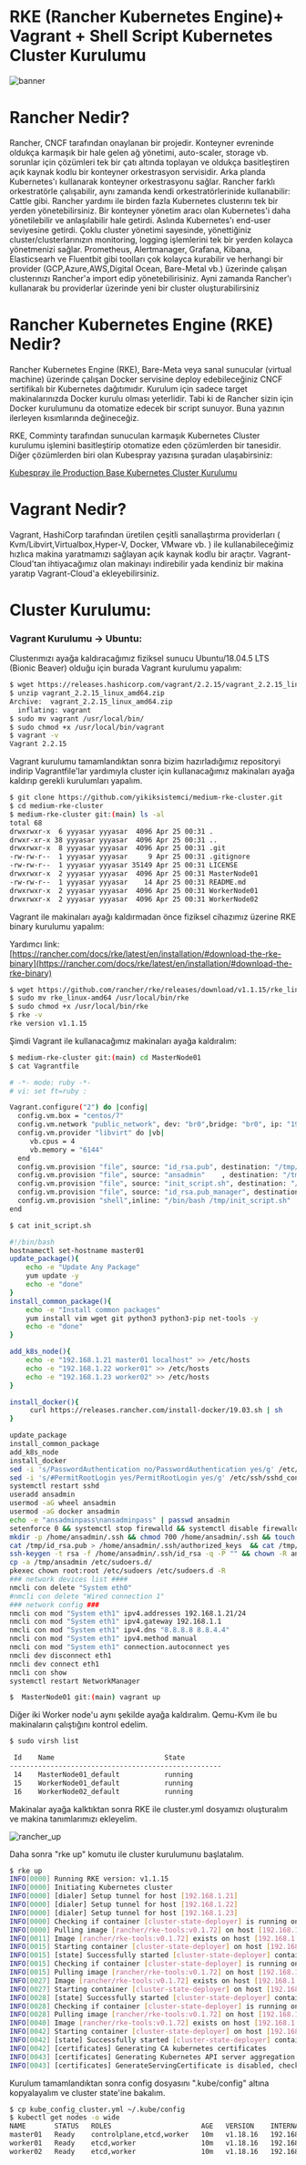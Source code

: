 # RKE (Rancher Kubernetes Engine)+ Vagrant + Shell Script Kubernetes Cluster Kurulumu

![banner](../files/banner.png)

# Rancher Nedir?
Rancher, CNCF tarafından onaylanan bir projedir. Konteyner evreninde oldukça karmaşık bir hale gelen ağ yönetimi, auto-scaler, storage vb. sorunlar için çözümleri tek bir çatı altında toplayan ve oldukça basitleştiren açık kaynak kodlu bir konteyner orkestrasyon servisidir.
Arka planda Kubernetes'ı kullanarak konteyner orkestrasyonu sağlar. Rancher farklı orkestratörle çalışabilir, aynı zamanda kendi orkestratörlerinide kullanabilir: Cattle gibi.
Rancher yardımı ile birden fazla Kubernetes clusterını tek bir yerden yönetebilirsiniz. 
Bir konteyner yönetim aracı olan Kubernetes'i daha yönetilebilir ve anlaşılabilir hale getirdi. Aslında Kubernetes'ı end-user seviyesine getirdi. 
Çoklu cluster yönetimi sayesinde, yönettiğiniz cluster/clusterlarınızın monitoring, logging işlemlerini tek bir yerden kolayca yönetmenizi sağlar. Prometheus, Alertmanager, Grafana, Kibana, Elasticsearh ve Fluentbit gibi toolları çok kolayca kurabilir ve herhangi bir provider (GCP,Azure,AWS,Digital Ocean, Bare-Metal vb.) üzerinde çalışan clusterınızı Rancher'a import edip yönetebilirisiniz. Ayni zamanda Rancher'ı kullanarak bu providerlar üzerinde yeni bir cluster oluşturabilirsiniz


# Rancher Kubernetes Engine (RKE) Nedir?
Rancher Kubernetes Engine (RKE), Bare-Meta veya sanal sunucular (virtual machine) üzerinde çalışan Docker servisine deploy edebileceğiniz CNCF sertifikalı bir Kubernetes dağıtımıdır. Kurulum için sadece target makinalarınızda Docker kurulu olması yeterlidir. Tabi ki de Rancher sizin için Docker kurulumunu da otomatize edecek bir script sunuyor. Buna yazının ilerleyen kısımlarında değineceğiz.

RKE, Comminty tarafından sunuculan karmaşık Kubernetes Cluster kurulumu işlemini basitleştirip otomatize eden çözümlerden bir tanesidir. Diğer çözümlerden biri olan Kubespray yazısına şuradan ulaşabirsiniz: 

[Kubespray ile Production Base Kubernetes Cluster Kurulumu](https://yikiksistemci.medium.com/kubespray-ile-production-base-kubernetes-cluster-kurulumu-9c7b2c68ca36)

# Vagrant Nedir?

Vagrant, HashiCorp tarafından üretilen çeşitli sanallaştırma providerları  ( Kvm/Libvirt,Virtualbox,Hyper-V, Docker, VMware vb. ) ile kullanabileceğimiz hızlıca makina yaratmamızı sağlayan açık kaynak kodlu bir araçtır. Vagrant-Cloud'tan ihtiyacağımız olan makinayı indirebilir yada kendiniz bir makina yaratıp Vagrant-Cloud'a ekleyebilirsiniz.

# Cluster Kurulumu:

### Vagrant Kurulumu -> Ubuntu:

Clusterımızı ayağa kaldıracağımız fiziksel sunucu Ubuntu/18.04.5 LTS (Bionic Beaver) olduğu için burada Vagrant kurulumu yapalım:

```bash
$ wget https://releases.hashicorp.com/vagrant/2.2.15/vagrant_2.2.15_linux_amd64.zip
$ unzip vagrant_2.2.15_linux_amd64.zip
Archive:  vagrant_2.2.15_linux_amd64.zip
  inflating: vagrant
$ sudo mv vagrant /usr/local/bin/
$ sudo chmod +x /usr/local/bin/vagrant
$ vagrant -v
Vagrant 2.2.15
```

Vagrant kurulumu tamamlandıktan sonra bizim hazırladığımız repositoryi indirip Vagrantfile'lar yardımıyla cluster için kullanacağımız makinaları ayağa kaldırıp gerekli kurulumları yapalım.

```bash
$ git clone https://github.com/yikiksistemci/medium-rke-cluster.git
$ cd medium-rke-cluster
$ medium-rke-cluster git:(main) ls -al
total 68
drwxrwxr-x  6 yyyasar yyyasar  4096 Apr 25 00:31 .
drwxr-xr-x 38 yyyasar yyyasar  4096 Apr 25 00:31 ..
drwxrwxr-x  8 yyyasar yyyasar  4096 Apr 25 00:31 .git
-rw-rw-r--  1 yyyasar yyyasar     9 Apr 25 00:31 .gitignore
-rw-rw-r--  1 yyyasar yyyasar 35149 Apr 25 00:31 LICENSE
drwxrwxr-x  2 yyyasar yyyasar  4096 Apr 25 00:31 MasterNode01
-rw-rw-r--  1 yyyasar yyyasar    14 Apr 25 00:31 README.md
drwxrwxr-x  2 yyyasar yyyasar  4096 Apr 25 00:31 WorkerNode01
drwxrwxr-x  2 yyyasar yyyasar  4096 Apr 25 00:31 WorkerNode02
```

Vagrant ile makinaları ayağı kaldırmadan önce fiziksel cihazımız üzerine RKE binary kurulumu yapalım:

Yardımcı link: [https://rancher.com/docs/rke/latest/en/installation/#download-the-rke-binary](https://rancher.com/docs/rke/latest/en/installation/#download-the-rke-binary)

```bash
$ wget https://github.com/rancher/rke/releases/download/v1.1.15/rke_linux-amd64
$ sudo mv rke_linux-amd64 /usr/local/bin/rke
$ sudo chmod +x /usr/local/bin/rke
$ rke -v
rke version v1.1.15
```

Şimdi Vagrant ile kullanacağımız makinaları ayağa kaldıralım:

```bash
$ medium-rke-cluster git:(main) cd MasterNode01
$ cat Vagrantfile

# -*- mode: ruby -*-
# vi: set ft=ruby :

Vagrant.configure("2") do |config|
  config.vm.box = "centos/7"
  config.vm.network "public_network", dev: "br0",bridge: "br0", ip: "192.168.1.21"
  config.vm.provider "libvirt" do |vb|
     vb.cpus = 4
     vb.memory = "6144"
  end
  config.vm.provision "file", source: "id_rsa.pub", destination: "/tmp/"
  config.vm.provision "file", source: "ansadmin"    , destination: "/tmp/"
  config.vm.provision "file", source: "init_script.sh", destination: "/tmp/"
  config.vm.provision "file", source: "id_rsa.pub_manager", destination: "/tmp/"
  config.vm.provision "shell",inline: "/bin/bash /tmp/init_script.sh"
end

$ cat init_script.sh

#!/bin/bash
hostnamectl set-hostname master01
update_package(){
    echo -e "Update Any Package"
    yum update -y
    echo -e "done"
}
install_common_package(){
	echo -e "Install common packages"
	yum install vim wget git python3 python3-pip net-tools -y
	echo -e "done"
}

add_k8s_node(){
	echo -e "192.168.1.21 master01 localhost" >> /etc/hosts
	echo -e "192.168.1.22 worker01" >> /etc/hosts
	echo -e "192.168.1.23 worker02" >> /etc/hosts
}

install_docker(){
     curl https://releases.rancher.com/install-docker/19.03.sh | sh
}

update_package
install_common_package
add_k8s_node
install_docker
sed -i 's/PasswordAuthentication no/PasswordAuthentication yes/g' /etc/ssh/sshd_config
sed -i 's/#PermitRootLogin yes/PermitRootLogin yes/g' /etc/ssh/sshd_config
systemctl restart sshd
useradd ansadmin
usermod -aG wheel ansadmin
usermod -aG docker ansadmin
echo -e "ansadminpass\nansadminpass" | passwd ansadmin
setenforce 0 && systemctl stop firewalld && systemctl disable firewalld
mkdir -p /home/ansadmin/.ssh && chmod 700 /home/ansadmin/.ssh && touch /home/ansadmin/.ssh/authorized_keys && chmod 600 /home/ansadmin/.ssh/authorized_keys  && chown -R ansadmin:ansadmin /home/ansadmin/.ssh
cat /tmp/id_rsa.pub > /home/ansadmin/.ssh/authorized_keys  && cat /tmp/id_rsa.pub_manager >> /home/ansadmin/.ssh/authorized_keys
ssh-keygen -t rsa -f /home/ansadmin/.ssh/id_rsa -q -P "" && chown -R ansadmin:ansadmin /home/ansadmin/.ssh
cp -a /tmp/ansadmin /etc/sudoers.d/
pkexec chown root:root /etc/sudoers /etc/sudoers.d -R
### network devices list ####
nmcli con delete "System eth0"
#nmcli con delete "Wired connection 1"
### network config ###
nmcli con mod "System eth1" ipv4.addresses 192.168.1.21/24
nmcli con mod "System eth1" ipv4.gateway 192.168.1.1
nmcli con mod "System eth1" ipv4.dns "8.8.8.8 8.8.4.4"
nmcli con mod "System eth1" ipv4.method manual
nmcli con mod "System eth1" connection.autoconnect yes
nmcli dev disconnect eth1
nmcli dev connect eth1
nmcli con show
systemctl restart NetworkManager

$  MasterNode01 git:(main) vagrant up

```

Diğer iki Worker node'u aynı şekilde ayağa kaldıralım. Qemu-Kvm ile bu makinaların çalıştığını kontrol edelim.

```bash
$ sudo virsh list

 Id    Name                           State
----------------------------------------------------
 14    MasterNode01_default           running
 15    WorkerNode01_default           running
 16    WorkerNode02_default           running
```

Makinalar ayağa kalktıktan sonra RKE ile cluster.yml dosyamızı oluşturalım ve makina tanımlarımızı ekleyelim.

![rancher_up](../files/rancher_up.png)

Daha sonra "rke up" komutu ile cluster kurulumunu başlatalım.

```bash
$ rke up                                                                                                                                                                                             (docker-desktop/default)
INFO[0000] Running RKE version: v1.1.15
INFO[0000] Initiating Kubernetes cluster
INFO[0000] [dialer] Setup tunnel for host [192.168.1.21]
INFO[0000] [dialer] Setup tunnel for host [192.168.1.22]
INFO[0000] [dialer] Setup tunnel for host [192.168.1.23]
INFO[0000] Checking if container [cluster-state-deployer] is running on host [192.168.1.21], try #1
INFO[0000] Pulling image [rancher/rke-tools:v0.1.72] on host [192.168.1.21], try #1
INFO[0011] Image [rancher/rke-tools:v0.1.72] exists on host [192.168.1.21]
INFO[0015] Starting container [cluster-state-deployer] on host [192.168.1.21], try #1
INFO[0015] [state] Successfully started [cluster-state-deployer] container on host [192.168.1.21]
INFO[0015] Checking if container [cluster-state-deployer] is running on host [192.168.1.22], try #1
INFO[0015] Pulling image [rancher/rke-tools:v0.1.72] on host [192.168.1.22], try #1
INFO[0027] Image [rancher/rke-tools:v0.1.72] exists on host [192.168.1.22]
INFO[0027] Starting container [cluster-state-deployer] on host [192.168.1.22], try #1
INFO[0028] [state] Successfully started [cluster-state-deployer] container on host [192.168.1.22]
INFO[0028] Checking if container [cluster-state-deployer] is running on host [192.168.1.23], try #1
INFO[0028] Pulling image [rancher/rke-tools:v0.1.72] on host [192.168.1.23], try #1
INFO[0040] Image [rancher/rke-tools:v0.1.72] exists on host [192.168.1.23]
INFO[0042] Starting container [cluster-state-deployer] on host [192.168.1.23], try #1
INFO[0042] [state] Successfully started [cluster-state-deployer] container on host [192.168.1.23]
INFO[0042] [certificates] Generating CA kubernetes certificates
INFO[0043] [certificates] Generating Kubernetes API server aggregation layer requestheader client CA certificates
INFO[0043] [certificates] GenerateServingCertificate is disabled, checking if there are unused kubelet certificates
```

Kurulum tamamlandıktan sonra config dosyasını ".kube/config" altına kopyalayalım ve cluster state'ine bakalım.

```bash
$ cp kube_config_cluster.yml ~/.kube/config
$ kubectl get nodes -o wide
NAME       STATUS   ROLES                      AGE   VERSION    INTERNAL-IP    EXTERNAL-IP   OS-IMAGE                KERNEL-VERSION                CONTAINER-RUNTIME
master01   Ready    controlplane,etcd,worker   10m   v1.18.16   192.168.1.21   <none>        CentOS Linux 7 (Core)   3.10.0-1160.24.1.el7.x86_64   docker://19.3.15
worker01   Ready    etcd,worker                10m   v1.18.16   192.168.1.22   <none>        CentOS Linux 7 (Core)   3.10.0-1127.el7.x86_64        docker://19.3.15
worker02   Ready    etcd,worker                10m   v1.18.16   192.168.1.23   <none>        CentOS Linux 7 (Core)   3.10.0-1127.el7.x86_64        docker://19.3.15
```


